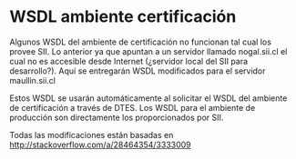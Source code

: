 WSDL ambiente certificación
===========================

Algunos WSDL del ambiente de certificación no funcionan tal cual los provee SII.
Lo anterior ya que apuntan a un servidor llamado nogal.sii.cl el cual no es
accesible desde Internet (¿servidor local del SII para desarrollo?).
Aquí se entregarán WSDL modificados para el servidor maullin.sii.cl

Estos WSDL se usarán automáticamente al solicitar el WSDL del ambiente de
certificación a través de DTES. Los WSDL para el ambiente de producción son
directamente los proporcionados por SII.

Todas las modificaciones están basadas en <http://stackoverflow.com/a/28464354/3333009>

